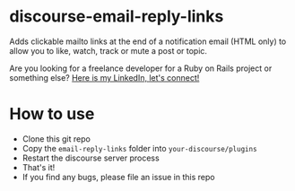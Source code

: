 # discourse-email-reply-links
Adds clickable mailto links at the end of a notification email (HTML only) to allow you to like, watch, track or mute a post or topic.

Are you looking for a freelance developer for a Ruby on Rails project or something else? [Here is my LinkedIn, let's connect!](https://www.linkedin.com/in/sascha-heylik-a87702233/)

# How to use

* Clone this git repo
* Copy the `email-reply-links` folder into `your-discourse/plugins`
* Restart the discourse server process
* That's it!
* If you find any bugs, please file an issue in this repo
